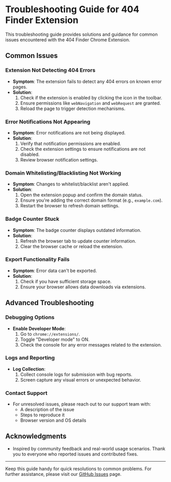 # Troubleshooting Guide for 404 Finder Extension

This troubleshooting guide provides solutions and guidance for common issues encountered with the 404 Finder Chrome Extension.

## Common Issues

### Extension Not Detecting 404 Errors
- **Symptom**: The extension fails to detect any 404 errors on known error pages.
- **Solution**:
  1. Check if the extension is enabled by clicking the icon in the toolbar.
  2. Ensure permissions like `webNavigation` and `webRequest` are granted.
  3. Reload the page to trigger detection mechanisms.

### Error Notifications Not Appearing
- **Symptom**: Error notifications are not being displayed.
- **Solution**:
  1. Verify that notification permissions are enabled.
  2. Check the extension settings to ensure notifications are not disabled.
  3. Review browser notification settings.

### Domain Whitelisting/Blacklisting Not Working
- **Symptom**: Changes to whitelist/blacklist aren't applied.
- **Solution**:
  1. Open the extension popup and confirm the domain status.
  2. Ensure you're adding the correct domain format (e.g., `example.com`).
  3. Restart the browser to refresh domain settings.

### Badge Counter Stuck
- **Symptom**: The badge counter displays outdated information.
- **Solution**:
  1. Refresh the browser tab to update counter information.
  2. Clear the browser cache or reload the extension.

### Export Functionality Fails
- **Symptom**: Error data can't be exported.
- **Solution**:
  1. Check if you have sufficient storage space.
  2. Ensure your browser allows data downloads via extensions.

## Advanced Troubleshooting

### Debugging Options
- **Enable Developer Mode**:
  1. Go to `chrome://extensions/`.
  2. Toggle "Developer mode" to ON.
  3. Check the console for any error messages related to the extension.

### Logs and Reporting
- **Log Collection**:
  1. Collect console logs for submission with bug reports.
  2. Screen capture any visual errors or unexpected behavior.

### Contact Support
- For unresolved issues, please reach out to our support team with:
  - A description of the issue
  - Steps to reproduce it
  - Browser version and OS details

## Acknowledgments
- Inspired by community feedback and real-world usage scenarios. Thank you to everyone who reported issues and contributed fixes.

---

Keep this guide handy for quick resolutions to common problems. For further assistance, please visit our [GitHub Issues](https://github.com/yourusername/404-finder-extension/issues) page.
